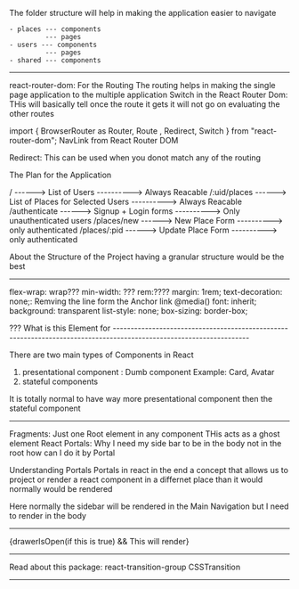 The folder structure will help in making the application easier to navigate


    - places --- components
             --- pages
    - users --- components
             --- pages
    - shared --- components

--------------------------------------------------------------------------------------------------------------------

react-router-dom: For the Routing
The routing helps in making the single page application to the multiple application
Switch in the React Router Dom: THis will basically tell once the route it gets it will not go on evaluating the other routes

import { BrowserRouter as Router, Route , Redirect, Switch } from "react-router-dom";
NavLink from React Router DOM


Redirect: This can be used when you donot match any of the routing


The Plan for the Application

/                   ------>     List of Users                       ----------> Always Reacable
/:uid/places        ------>     List of Places for Selected Users   ----------> Always Reacable
/authenticate       ------>     Signup +  Login forms               ----------> Only unauthenticated users
/places/new         ------>     New Place Form                      ----------> only authenticated
/places/:pid        ------>     Update Place Form                   ----------> only authenticated


About the Structure of the Project having a granular structure would be the best

--------------------------------------------------------------------------------------------------------------------

flex-wrap: wrap???
min-width: ???
rem:????
margin: 1rem;
text-decoration: none;: Remving the line form the Anchor link
@media()
font: inherit;
background: transparent
list-style: none;
box-sizing: border-box;
<aside>??? What is this Element for 
--------------------------------------------------------------------------------------------------------------------

There are two main types of Components in React
1. presentational component : Dumb component Example: Card, Avatar
2. stateful components

It is totally normal to have way more presentational component then the stateful component

--------------------------------------------------------------------------------------------------------------------

Fragments: Just one Root element in any component THis acts as a ghost element
React Portals:
Why I need my side bar to be in the body not in the root how can I do it by Portal

Understanding Portals
Portals in react in the end a concept that allows us to project or render a react component in a differnet place 
than it would normally would be rendered

Here normally the sidebar will be rendered in the Main Navigation but I need to render in the body

--------------------------------------------------------------------------------------------------------------------

{drawerIsOpen(if this is true) &&  This will render}

--------------------------------------------------------------------------------------------------------------------

Read about this package: react-transition-group
CSSTransition

--------------------------------------------------------------------------------------------------------------------

